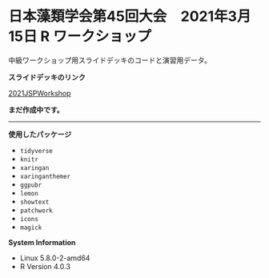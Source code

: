 # 日本藻類学会第45回大会　2021年3月15日 R ワークショップ

中級ワークショップ用スライドデッキのコードと演習用データ。

**スライドデッキのリンク**

[2021JSPWorkshop](https://gnishihara.github.io/2021JSPWorkshop/#1)

**まだ作成中です。**

---------------

**使用したパッケージ**

* `tidyverse`
* `knitr`
* `xaringan`
* `xaringanthemer`
* `ggpubr`
* `lemon`
* `showtext`
* `patchwork`
* `icons`
* `magick`

**System Information**

* Linux 5.8.0-2-amd64
* R Version 4.0.3
